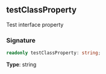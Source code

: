 ## testClassProperty

Test interface property

<h3 id="testclassproperty-signature">Signature</h3>

```typescript
readonly testClassProperty: string;
```

**Type**: string
